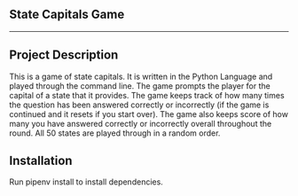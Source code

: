 ## State Capitals Game
_________________

## Project Description

This is a game of state capitals. It is written in the Python Language and played through the command line. The game prompts the player for the capital of a state that it provides. The game keeps track of how many times the question has been answered correctly or incorrectly (if the game is continued and it resets if you start over). The game also keeps score of how many you have answered correctly or incorrectly overall throughout the round. All 50 states are played through in a random order. 

## Installation
Run pipenv install to install dependencies. 



